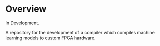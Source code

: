 # Overview

In Development.

A repository for the development of a compiler which compiles machine learning models to custom FPGA hardware. 